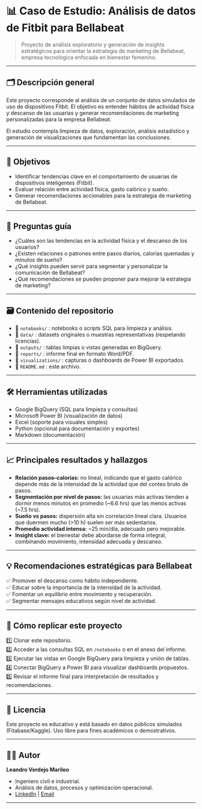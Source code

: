 # 📊 Caso de Estudio: Análisis de datos de Fitbit para Bellabeat

> Proyecto de análisis exploratorio y generación de insights estratégicos para orientar la estrategia de marketing de Bellabeat, empresa tecnológica enfocada en bienestar femenino.

---

## 🗂️ Descripción general

Este proyecto corresponde al análisis de un conjunto de datos simulados de uso de dispositivos Fitbit. El objetivo es entender hábitos de actividad física y descanso de las usuarias y generar recomendaciones de marketing personalizadas para la empresa Bellabeat.

El estudio contempla limpieza de datos, exploración, análisis estadístico y generación de visualizaciones que fundamentan las conclusiones.

---

## 🎯 Objetivos

- Identificar tendencias clave en el comportamiento de usuarias de dispositivos inteligentes (Fitbit).
- Evaluar relación entre actividad física, gasto calórico y sueño.
- Generar recomendaciones accionables para la estrategia de marketing de Bellabeat.

---

## 🧩 Preguntas guía

- ¿Cuáles son las tendencias en la actividad física y el descanso de los usuarios?
- ¿Existen relaciones o patrones entre pasos diarios, calorías quemadas y minutos de sueño?
- ¿Qué insights pueden servir para segmentar y personalizar la comunicación de Bellabeat?
- ¿Qué recomendaciones se pueden proponer para mejorar la estrategia de marketing?

---

## 🗃️ Contenido del repositorio

- 📁 `notebooks/` : notebooks o scripts SQL para limpieza y análisis.
- 📁 `data/` : datasets originales o muestras representativas (respetando licencias).
- 📁 `outputs/` : tablas limpias o vistas generadas en BigQuery.
- 📁 `reports/` : informe final en formato Word/PDF.
- 📁 `visualizations/` : capturas o dashboards de Power BI exportados.
- 📄 `README.md` : este archivo.

---

## 🛠️ Herramientas utilizadas

- Google BigQuery (SQL para limpieza y consultas)
- Microsoft Power BI (visualización de datos)
- Excel (soporte para visuales simples)
- Python (opcional para documentación y exportes)
- Markdown (documentación)

---

## 📈 Principales resultados y hallazgos

- **Relación pasos–calorías:** no lineal, indicando que el gasto calórico depende más de la intensidad de la actividad que del conteo bruto de pasos.
- **Segmentación por nivel de pasos:** las usuarias más activas tienden a dormir menos minutos en promedio (~6.6 hrs) que las menos activas (~7.5 hrs).
- **Sueño vs pasos:** dispersión alta sin correlación lineal clara. Usuarios que duermen mucho (>10 h) suelen ser más sedentarios.
- **Promedio actividad intensa:** ~25 min/día, adecuado pero mejorable.
- **Insight clave:** el bienestar debe abordarse de forma integral, combinando movimiento, intensidad adecuada y descanso.

---

## 💡 Recomendaciones estratégicas para Bellabeat

✅ Promover el descanso como hábito independiente.  
✅ Educar sobre la importancia de la intensidad de la actividad.  
✅ Fomentar un equilibrio entre movimiento y recuperación.  
✅ Segmentar mensajes educativos según nivel de actividad.  

---

## 📌 Cómo replicar este proyecto

1️⃣ Clonar este repositorio.  
2️⃣ Acceder a las consultas SQL en `/notebooks` o en el anexo del informe.  
3️⃣ Ejecutar las vistas en Google BigQuery para limpieza y unión de tablas.  
4️⃣ Conectar BigQuery a Power BI para visualizar dashboards propuestos.  
5️⃣ Revisar el informe final para interpretación de resultados y recomendaciones.

---

## 📜 Licencia

Este proyecto es educativo y está basado en datos públicos simulados (Fitabase/Kaggle). Uso libre para fines académicos o demostrativos.

---

## 🙋‍♂️ Autor

**Leandro Verdejo Marileo**  
- Ingeniero civil e industrial.  
- Análisis de datos, procesos y optimización operacional.  
- [LinkedIn](#) | [Email](#)

---
